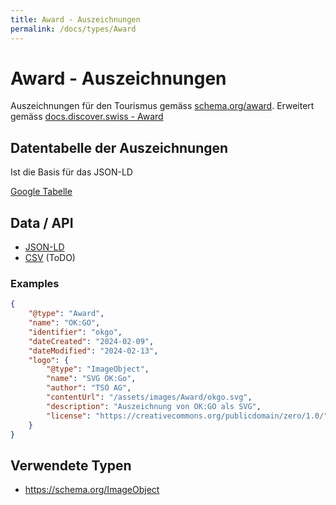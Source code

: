 ```yaml
---
title: Award - Auszeichnungen
permalink: /docs/types/Award
---
```

# Award - Auszeichnungen

Auszeichnungen für den Tourismus gemäss [schema.org/award](https://schema.org/award).
Erweitert gemäss [docs.discover.swiss - Award](https://docs.discover.swiss/dev/reference/dataschema/definition/infocenter-classes/Award/)


## Datentabelle der Auszeichnungen
Ist die Basis für das JSON-LD

[Google Tabelle](https://docs.google.com/spreadsheets/d/10seflFrgXci7KovdYPe396UUZE_OXbrHItZldWLQ2JM/edit#gid=0)

## Data / API

* [JSON-LD](/api/types/Award/index.jsonld)
* [CSV](/api/types/Award/index.csv) (ToDO)

### Examples
```json
{
    "@type": "Award",
    "name": "OK:GO",
    "identifier": "okgo",
    "dateCreated": "2024-02-09",
    "dateModified": "2024-02-13",
    "logo": {
        "@type": "ImageObject",
        "name": "SVG OK:Go",
        "author": "TSO AG",
        "contentUrl": "/assets/images/Award/okgo.svg",
        "description": "Auszeichnung von OK:GO als SVG",
        "license": "https://creativecommons.org/publicdomain/zero/1.0/"
    }
}
```

## Verwendete Typen

* https://schema.org/ImageObject